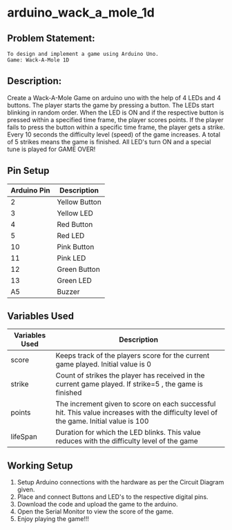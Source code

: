 # arduino_wack_a_mole_1d


## Problem Statement:
	To design and implement a game using Arduino Uno.
	Game: Wack-A-Mole 1D

## Description:

Create a Wack-A-Mole Game on arduino uno with the help of 4 LEDs and 4 buttons. 
The player starts the game by pressing a button. 
The LEDs start blinking in random order.
When the LED is ON and if the respective button is pressed within a specified time frame, the player scores points.
If the player fails to press the button within a specific time frame, the player gets a strike.
Every 10 seconds the difficulty level (speed) of the game increases.
A total of 5 strikes means the game is finished.
All LED's turn ON and a special tune is played for GAME OVER!


## Pin Setup

| Arduino Pin | Description |
| --- | --- |
|  2 | Yellow Button |
|  3 | Yellow LED |
|  4 | Red Button |
|  5 | Red LED |
| 10 | Pink Button |
| 11 | Pink LED |
| 12 | Green Button |
| 13 | Green LED |
| A5 | Buzzer |


## Variables Used 
| Variables Used | Description |
| --- | --- |
|  score | Keeps track of the players score for the current game played. Initial value is 0 |
|  strike | Count of strikes the player has received in the current game played. If strike=5 , the game is finished |
|  points | The increment given to score on each successful hit. This value increases with the difficulty level of the game. Initial value is 100 |
|  lifeSpan | Duration for which the LED blinks. This value reduces with the difficulty level of the game |


## Working Setup

1. Setup Arduino connections with the hardware as per the Circuit Diagram given.<br/>
2. Place and connect Buttons and LED's to the respective digital pins.<br/>
3. Download the code and upload the game to the arduino. <br/>
4. Open the Serial Monitor to view the score of the game.<br/>
5. Enjoy playing the game!!! <br/>
